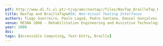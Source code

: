 ```yaml
---
pdf: http://www.di.fc.ul.pt/~tjvg/amc/navtap//files/NavTap_BrailleTap_RESNA08.pdf
title: NavTap and BrailleTap&#58; Non-Visual Texting Interfaces
authors: Tiago Guerreiro, Paulo Lagoá, Pedro Santana, Daniel Gonçalves, Joaquim Jorge
venue: RESNA 2008 - Rehabilitation Engineering and Assistive Technology Society of North America Conference. Arlington, Virginia, USA, June, 2008
year: 2008
doi: 
tags: [Accessible Computing, Text-Entry, Braille]
---
```

